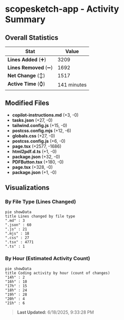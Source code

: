 # scopesketch-app - Activity Summary 

## Overall Statistics

| Stat                   | Value                                                             |
| ---------------------- | ----------------------------------------------------------------- |
| **Lines Added** (➕)   | 3209                                          |
| **Lines Removed** (➖) | 1692                                        |
| **Net Change** (↕)    | 1517                |
| **Active Time** (⌚)   | 141 minutes |


## Modified Files
- **copilot-instructions.md** (+3, -0)
- **tasks.json** (+27, -0)
- **tailwind.config.js** (+15, -0)
- **postcss.config.mjs** (+12, -6)
- **globals.css** (+27, -0)
- **postcss.config.js** (+6, -0)
- **page.tsx** (+2577, -1686)
- **html2pdf.d.ts** (+1, -0)
- **package.json** (+32, -0)
- **PDFButton.tsx** (+180, -0)
- **page.tsx** (+328, -0)
- **package.json** (+1, -0)

## Visualizations

### By File Type (Lines Changed)

```mermaid
pie showData
title Lines changed by file type
".md" : 3
".json" : 60
".js" : 21
".mjs" : 18
".css" : 27
".tsx" : 4771
".ts" : 1
```

### By Hour (Estimated Activity Count)

```mermaid
pie showData
title Coding activity by hour (count of changes)
"14h" : 2
"16h" : 10
"17h" : 15
"18h" : 24
"19h" : 28
"20h" : 4
"21h" : 6
```


> **Last Updated:** 6/18/2025, 9:33:28 PM